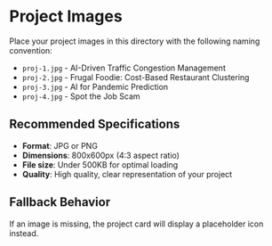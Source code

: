 # Project Images

Place your project images in this directory with the following naming convention:

- `proj-1.jpg` - AI-Driven Traffic Congestion Management
- `proj-2.jpg` - Frugal Foodie: Cost-Based Restaurant Clustering  
- `proj-3.jpg` - AI for Pandemic Prediction
- `proj-4.jpg` - Spot the Job Scam

## Recommended Specifications

- **Format**: JPG or PNG
- **Dimensions**: 800x600px (4:3 aspect ratio)
- **File size**: Under 500KB for optimal loading
- **Quality**: High quality, clear representation of your project

## Fallback Behavior

If an image is missing, the project card will display a placeholder icon instead.
